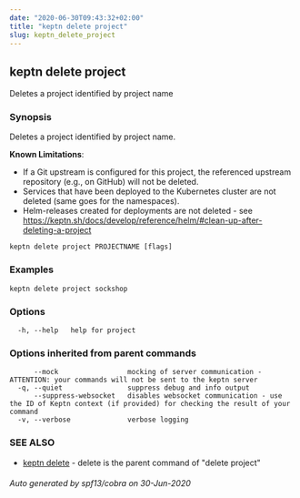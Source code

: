 ```yaml
---
date: "2020-06-30T09:43:32+02:00"
title: "keptn delete project"
slug: keptn_delete_project
---
```

## keptn delete project

Deletes a project identified by project name

### Synopsis

Deletes a project identified by project name. 

**Known Limitations**:

* If a Git upstream is configured for this project, the referenced upstream repository (e.g., on GitHub) will not be deleted. 
* Services that have been deployed to the Kubernetes cluster are not deleted (same goes for the namespaces).
* Helm-releases created for deployments are not deleted - see https://keptn.sh/docs/develop/reference/helm/#clean-up-after-deleting-a-project


```
keptn delete project PROJECTNAME [flags]
```

### Examples

```
keptn delete project sockshop
```

### Options

```
  -h, --help   help for project
```

### Options inherited from parent commands

```
      --mock                 mocking of server communication - ATTENTION: your commands will not be sent to the keptn server
  -q, --quiet                suppress debug and info output
      --suppress-websocket   disables websocket communication - use the ID of Keptn context (if provided) for checking the result of your command
  -v, --verbose              verbose logging
```

### SEE ALSO

* [keptn delete](../keptn_delete/)	 - delete is the parent command of "delete project"

###### Auto generated by spf13/cobra on 30-Jun-2020
